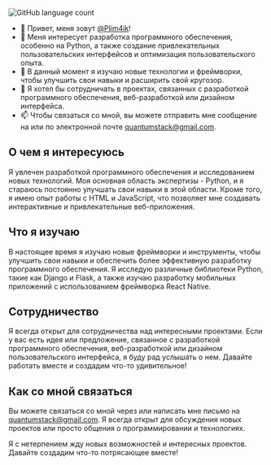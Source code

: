 ![GitHub language count](https://img.shields.io/github/languages/count/https%3A%2F%2Fgithub.com%2FPlim4ik/:repo)



- 👋 Привет, меня зовут [@Plim4ik](https://github.com/Plim4ik)!
- 👀 Меня интересует разработка программного обеспечения, особенно на Python, а также создание привлекательных пользовательских интерфейсов и оптимизация пользовательского опыта.
- 🌱 В данный момент я изучаю новые технологии и фреймворки, чтобы улучшить свои навыки и расширить свой кругозор.
- 💞️ Я хотел бы сотрудничать в проектах, связанных с разработкой программного обеспечения, веб-разработкой или дизайном интерфейса.
- 📫 Чтобы связаться со мной, вы можете отправить мне сообщение на или по электронной почте [quantumstack@gmail.com](mailto:quantumstack@gmail.com).

## О чем я интересуюсь
Я увлечен разработкой программного обеспечения и исследованием новых технологий. Моя основная область экспертизы - Python, и я стараюсь постоянно улучшать свои навыки в этой области. Кроме того, я имею опыт работы с HTML и JavaScript, что позволяет мне создавать интерактивные и привлекательные веб-приложения.

## Что я изучаю
В настоящее время я изучаю новые фреймворки и инструменты, чтобы улучшить свои навыки и обеспечить более эффективную разработку программного обеспечения. Я исследую различные библиотеки Python, такие как Django и Flask, а также изучаю разработку мобильных приложений с использованием фреймворка React Native.

## Сотрудничество
Я всегда открыт для сотрудничества над интересными проектами. 
Если у вас есть идея или предложение, связанное с разработкой программного обеспечения, веб-разработкой или дизайном пользовательского интерфейса, я буду рад услышать о нем. 
Давайте работать вместе и создадим что-то удивительное!

## Как со мной связаться
Вы можете связаться со мной через или написать мне письмо на [quantumstack@gmail.com](mailto:quantumstack@gmail.com). Я всегда открыт для обсуждения новых проектов или просто общения о программировании и технологиях.

Я с нетерпением жду новых возможностей и интересных проектов. Давайте создадим что-то потрясающее вместе!
